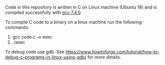 Code in this repository is written in C on Linux machine (Ubuntu 18) and is compiled successfully with [gcc 7.4.0](https://gcc.gnu.org/onlinedocs/7.4.0/)

To compile C code to a binary on a linux machine run the following commands:

1. gcc code.c -o exec
2. ./exec

To debug code use gdb. See https://www.howtoforge.com/tutorial/how-to-debug-c-programs-in-linux-using-gdb/ for more details.
